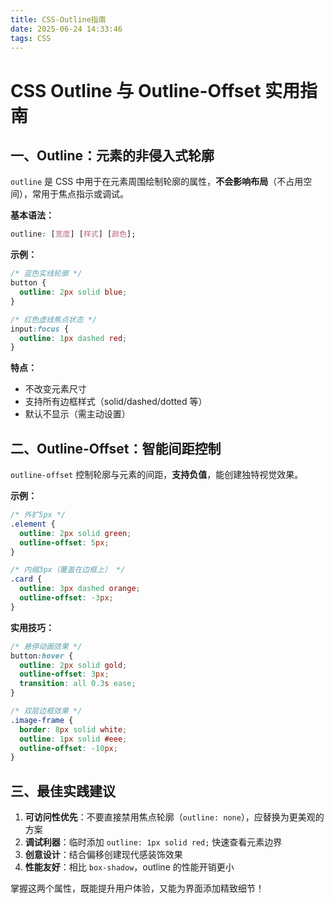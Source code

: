 ```yaml
---
title: CSS-Outline指南
date: 2025-06-24 14:33:46
tags: CSS
---
```


# CSS Outline 与 Outline-Offset 实用指南

## 一、Outline：元素的非侵入式轮廓

`outline` 是 CSS 中用于在元素周围绘制轮廓的属性，**不会影响布局**（不占用空间），常用于焦点指示或调试。

**基本语法：**

```css
outline: [宽度] [样式] [颜色];
```

**示例：**

```css
/* 蓝色实线轮廓 */
button {
  outline: 2px solid blue;
}

/* 红色虚线焦点状态 */
input:focus {
  outline: 1px dashed red;
}
```

**特点：**

- 不改变元素尺寸
- 支持所有边框样式（solid/dashed/dotted 等）
- 默认不显示（需主动设置）

## 二、Outline-Offset：智能间距控制

`outline-offset` 控制轮廓与元素的间距，**支持负值**，能创建独特视觉效果。

**示例：**

```css
/* 外扩5px */
.element {
  outline: 2px solid green;
  outline-offset: 5px;
}

/* 内缩3px（覆盖在边框上） */
.card {
  outline: 3px dashed orange;
  outline-offset: -3px;
}
```

**实用技巧：**

```css
/* 悬停动画效果 */
button:hover {
  outline: 2px solid gold;
  outline-offset: 3px;
  transition: all 0.3s ease;
}

/* 双层边框效果 */
.image-frame {
  border: 8px solid white;
  outline: 1px solid #eee;
  outline-offset: -10px;
}
```

## 三、最佳实践建议

1. **可访问性优先**：不要直接禁用焦点轮廓（`outline: none`），应替换为更美观的方案
2. **调试利器**：临时添加 `outline: 1px solid red;` 快速查看元素边界
3. **创意设计**：结合偏移创建现代感装饰效果
4. **性能友好**：相比 `box-shadow`，outline 的性能开销更小

掌握这两个属性，既能提升用户体验，又能为界面添加精致细节！
